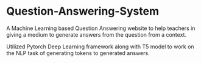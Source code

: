 # Question-Answering-System

A Machine Learning based Question Answering website to help teachers in giving a medium to generate
answers from the question from a context.

Utilized Pytorch Deep Learning framework along with T5 model to work on the NLP task of generating
tokens to generated answers.
